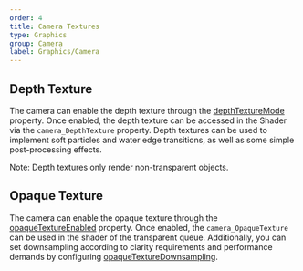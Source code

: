 ```yaml
---
order: 4
title: Camera Textures
type: Graphics
group: Camera
label: Graphics/Camera
---
```


## Depth Texture

The camera can enable the depth texture through the [depthTextureMode](/apis/galacean/#Camera) property. Once enabled, the depth texture can be accessed in the Shader via the `camera_DepthTexture` property. Depth textures can be used to implement soft particles and water edge transitions, as well as some simple post-processing effects.

<playground src="camera-depth-texture.ts"></playground>

Note: Depth textures only render non-transparent objects.

## Opaque Texture

The camera can enable the opaque texture through the [opaqueTextureEnabled](/apis/galacean/#Camera) property. Once enabled, the `camera_OpaqueTexture` can be used in the shader of the transparent queue. Additionally, you can set downsampling according to clarity requirements and performance demands by configuring [opaqueTextureDownsampling](/apis/galacean/#Camera).
